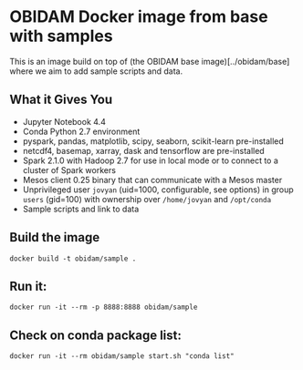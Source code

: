 # OBIDAM Docker image from base with samples

This is an image build on top of (the OBIDAM base image)[../obidam/base] where we aim to add sample scripts and data.

## What it Gives You

* Jupyter Notebook 4.4
* Conda Python 2.7 environment
* pyspark, pandas, matplotlib, scipy, seaborn, scikit-learn pre-installed
* netcdf4, basemap, xarray, dask and tensorflow are pre-installed
* Spark 2.1.0 with Hadoop 2.7 for use in local mode or to connect to a cluster of Spark workers
* Mesos client 0.25 binary that can communicate with a Mesos master
* Unprivileged user `jovyan` (uid=1000, configurable, see options) in group `users` (gid=100) with ownership over `/home/jovyan` and `/opt/conda`
* Sample scripts and link to data

## Build the image
	docker build -t obidam/sample .

## Run it:
	docker run -it --rm -p 8888:8888 obidam/sample

## Check on conda package list:
	docker run -it --rm obidam/sample start.sh "conda list"